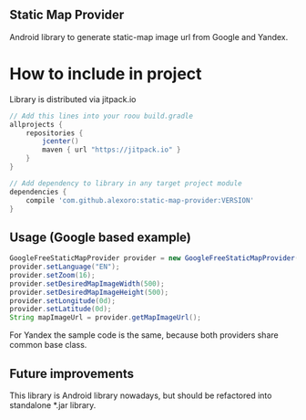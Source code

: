 ## Static Map Provider
Android library to generate static-map image url from Google and Yandex.


# How to include in project
Library is distributed via jitpack.io

```gradle
// Add this lines into your roou build.gradle
allprojects {
    repositories {
        jcenter()
        maven { url "https://jitpack.io" }
    }
}
```

```gradle
// Add dependency to library in any target project module
dependencies {
    compile 'com.github.alexoro:static-map-provider:VERSION'
}
```


## Usage (Google based example)
```java
GoogleFreeStaticMapProvider provider = new GoogleFreeStaticMapProvider();
provider.setLanguage("EN");
provider.setZoom(16);
provider.setDesiredMapImageWidth(500);
provider.setDesiredMapImageHeight(500);
provider.setLongitude(0d);
provider.setLatitude(0d);
String mapImageUrl = provider.getMapImageUrl();
```
For Yandex the sample code is the same, because both providers share common base class.


## Future improvements
This library is Android library nowadays, but should be refactored into standalone \*.jar library.